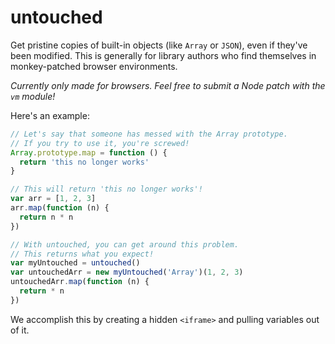 untouched
=========

Get pristine copies of built-in objects (like `Array` or `JSON`), even if they've been modified. This is generally for library authors who find themselves in monkey-patched browser environments.

*Currently only made for browsers. Feel free to submit a Node patch with the `vm` module!*

Here's an example:

```js
// Let's say that someone has messed with the Array prototype.
// If you try to use it, you're screwed!
Array.prototype.map = function () {
  return 'this no longer works'
}

// This will return 'this no longer works'!
var arr = [1, 2, 3]
arr.map(function (n) {
  return n * n
})

// With untouched, you can get around this problem.
// This returns what you expect!
var myUntouched = untouched()
var untouchedArr = new myUntouched('Array')(1, 2, 3)
untouchedArr.map(function (n) {
  return * n
})
```

We accomplish this by creating a hidden `<iframe>` and pulling variables out of it.
